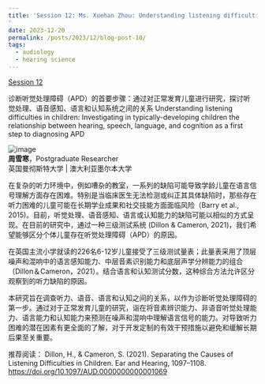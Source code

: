 ```yaml
---
title: 'Session 12: Ms. Xuehan Zhou: Understanding listening difficulties in children: Investigating in typically-developing children the relationship between hearing, speech, language, and cognition as a first step to diagnosing APD
'
date: 2023-12-20
permalink: /posts/2023/12/blog-post-10/
tags:
  - audiology
  - hearing science
---
```


[Session 12](https://www.bilibili.com/video/BV1LZ42117Ry/?spm_id_from=333.999.0.0)


诊断听觉处理障碍（APD）的首要步骤：通过对正常发育儿童进行研究，探讨听觉处理、语音感知、语言和认知系统之间的关系
Understanding listening difficulties in children: Investigating in typically-developing children the relationship between hearing, speech, language, and cognition as a first step to diagnosing APD


![image](https://github.com/sqgwang/sqgwang.github.io/assets/126608806/7c32d854-8a3e-4d61-b39f-8fab4660500d)
<br>**周雪寒**，Postgraduate Researcher
<br>英国曼彻斯特大学 | 澳大利亚墨尔本大学

在复杂的听力环境中，例如嘈杂的教室，一系列的缺陷可能导致学龄儿童在语言信号理解方面存在困难。特别是当临床医生无法检测或纠正其具体缺陷时，那些存在听力困难的儿童可能在长期学业成果和社交技能方面面临风险（Barry et al., 2015)。目前，听觉处理、语音感知、语言或认知能力的缺陷可能以相似的方式呈现。在目前的研究中，通过一种三级测试系统 (Dillon & Cameron, 2021)，我们希望能够区分个体儿童存在听觉处理障碍（APD）的原因。

在英国主流小学就读的226名6-12岁儿童接受了三级测试量表；此量表采用了顶层噪声和混响中的语言感知能力、中层音素识别能力和底层声学分辨能力的组合（Dillon＆Cameron，2021）。结合语言和认知测试分数，这种综合方法允许区分观察到的听力缺陷的原因。

本研究旨在调查听力、语音、语言和认知之间的关系，以作为诊断听觉处理障碍的第一步。通过对于正常发育儿童的研究，诣在将音素辨识能力、非语音听觉处理能力、语言能力和认知能力来预测在噪声和混响中理解语言信号的能力。对导致听力困难的潜在因素有更全面的了解，对于开发定制的有效干预措施以避免和缓解长期后果至关重要。

推荐阅读：
Dillon, H., & Cameron, S. (2021). Separating the Causes of Listening Difficulties in Children. Ear and Hearing, 1097–1108. https://doi.org/10.1097/AUD.0000000000001069

